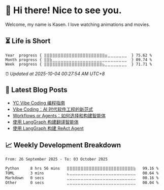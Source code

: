 <h1>👋 Hi there! Nice to see you.</h1>

Welcome, my name is Kasen. I love watching animations and movies.

## ⏳ Life is Short

<!-- Start of Time Progress Bar -->
``` text
Year  progress { ⣿⣿⣿⣿⣿⣿⣿⣿⣿⣿⣿⣿⣿⣿⣿⣿⣿⣿⣿⣿⣿⣿⣶⣀⣀⣀⣀⣀⣀⣀  } 75.62 %
Month progress { ⣿⣿⣷⣀⣀⣀⣀⣀⣀⣀⣀⣀⣀⣀⣀⣀⣀⣀⣀⣀⣀⣀⣀⣀⣀⣀⣀⣀⣀⣀  } 09.74 %
Week  progress { ⣿⣿⣿⣿⣿⣿⣿⣿⣿⣿⣿⣿⣿⣿⣿⣿⣿⣿⣿⣿⣿⣦⣀⣀⣀⣀⣀⣀⣀⣀  } 71.71 %
```

⏰ *Updated at 2025-10-04 00:27:54 AM UTC+8*

<!-- End of Time Progress Bar -->

## 📝 Latest Blog Posts

<!-- BLOG-POST-LIST:START -->
- [YC Vibe Coding 编程指南](https://blog.imkasen.com/yc-vibe-coding/)
- [Vibe Coding：AI 时代软件工程的新范式](https://blog.imkasen.com/vibe-coding-in-prod/)
- [Workflows or Agents：如何选择和构建智能体](https://blog.imkasen.com/how-we-build-effective-agents/)
- [使用 LangGraph 构建翻译智能体](https://blog.imkasen.com/build-translation-agent-using-langgraph/)
- [使用 LangGraph 构建 ReAct Agent](https://blog.imkasen.com/build-react-agent-using-langgraph/)
<!-- BLOG-POST-LIST:END -->

## 📈 Weekly Development Breakdown

<!--START_SECTION:waka-->

```txt
From: 26 September 2025 - To: 03 October 2025

Python     8 hrs 56 mins   ⣿⣿⣿⣿⣿⣿⣿⣿⣿⣿⣿⣿⣿⣿⣿⣿⣿⣿⣿⣿⣿⣿⣿⣿⣷   99.16 %
TOML       3 mins          ⣄⣀⣀⣀⣀⣀⣀⣀⣀⣀⣀⣀⣀⣀⣀⣀⣀⣀⣀⣀⣀⣀⣀⣀⣀   00.64 %
Markdown   0 secs          ⣀⣀⣀⣀⣀⣀⣀⣀⣀⣀⣀⣀⣀⣀⣀⣀⣀⣀⣀⣀⣀⣀⣀⣀⣀   00.16 %
Other      0 secs          ⣀⣀⣀⣀⣀⣀⣀⣀⣀⣀⣀⣀⣀⣀⣀⣀⣀⣀⣀⣀⣀⣀⣀⣀⣀   00.04 %
```

<!--END_SECTION:waka-->
